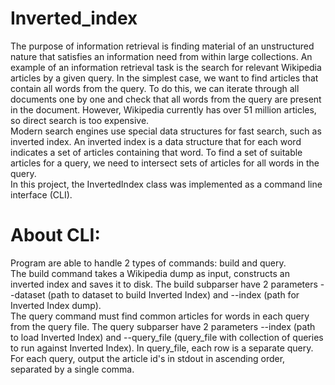 # Inverted_index
The purpose of information retrieval is finding material of an unstructured nature that satisfies an information need from within large collections. An example of an information retrieval task is the search for relevant Wikipedia articles by a given query. In the simplest case, we want to find articles that contain all words from the query. To do this, we can iterate through all documents one by one and check that all words from the query are present in the document. However, Wikipedia currently has over 51 million articles, so direct search is too expensive.  
Modern search engines use special data structures for fast search, such as inverted index. An inverted index is a data structure that for each word indicates a set of articles containing that word. To find a set of suitable articles for a query, we need to intersect sets of articles for all words in the query.  
In this project, the InvertedIndex class was implemented as a command line interface (CLI).
# About CLI:
Program are able to handle 2 types of commands: build and query.  
The build command takes a Wikipedia dump as input, constructs an inverted index and saves it to disk. The build subparser have 2 parameters --dataset (path to dataset to build Inverted Index) and --index (path for Inverted Index dump).  
The query command must find common articles for words in each query from the query file. The query subparser have 2 parameters --index (path to load Inverted Index) and --query_file (query_file with collection of queries to run against
Inverted Index). In query_file, each row is a separate query. For each query, output the article id's in stdout in ascending order, separated by a single comma.
